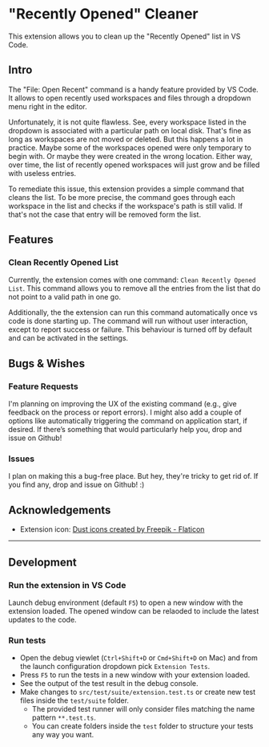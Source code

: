 # "Recently Opened" Cleaner

This extension allows you to clean up the "Recently Opened" list in VS Code.

## Intro

The "File: Open Recent" command is a handy feature provided by VS Code. It allows to open recently used workspaces and files through a dropdown menu right in the editor.

Unfortunately, it is not quite flawless. See, every workspace listed in the dropdown is associated with a particular path on local disk. That's fine as long as workspaces are not moved or deleted. But this happens a lot in practice. Maybe some of the workspaces opened were only temporary to begin with. Or maybe they were created in the wrong location. Either way, over time, the list of recently opened workspaces will just grow and be filled with useless entries.

To remediate this issue, this extension provides a simple command that cleans the list. To be more precise, the command goes through each workspace in the list and checks if the workspace's path is still valid. If that's not the case that entry will be removed form the list.

## Features

### Clean Recently Opened List

Currently, the extension comes with one command: `Clean Recently Opened List`. This command allows you to remove all the entries from the list that do not point to a valid path in one go.

Additionally, the the extension can run this command automatically once vs code is done starting up. The command will run without user interaction, except to report success or failure. This behaviour is turned off by default and can be activated in the settings.

## Bugs & Wishes

### Feature Requests

I'm planning on improving the UX of the existing command (e.g., give feedback on the process or report errors). I might also add a couple of options like automatically triggering the command on application start, if desired. If there’s something that would particularly help you, drop and issue on Github!

### Issues

I plan on making this a bug-free place. But hey, they're tricky to get rid of. If you find any, drop and issue on Github! :)

## Acknowledgements

- Extension icon: [Dust icons created by Freepik - Flaticon](https://www.flaticon.com/free-icons/dust)

---

## Development

### Run the extension in VS Code

Launch debug environment (default `F5`) to open a new window with the extension loaded. The opened window can be relaoded to include the latest updates to the code.

### Run tests

- Open the debug viewlet (`Ctrl+Shift+D` or `Cmd+Shift+D` on Mac) and from the launch configuration dropdown pick `Extension Tests`.
- Press `F5` to run the tests in a new window with your extension loaded.
- See the output of the test result in the debug console.
- Make changes to `src/test/suite/extension.test.ts` or create new test files inside the `test/suite` folder.
  - The provided test runner will only consider files matching the name pattern `**.test.ts`.
  - You can create folders inside the `test` folder to structure your tests any way you want.

